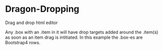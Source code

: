 # Dragon-Dropping
Drag and drop html editor

Any .box with an .item in it will have drop targets added around the .item(s) as soon as an item drag is intitiated. In this example the .box-es are Bootstrap4 rows.
